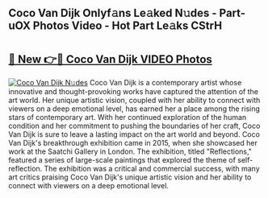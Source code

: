 ## Coco Van Dijk Onlyf𝚊ns Le𝚊ked N𝚞des - Part-uOX Photos Video - Hot Part Le𝚊ks CStrH

# <h2><a href="http://ab79936.deff.icu/?id=Coco+Van+Dijk">🔗 New 👉🔴 Coco Van Dijk VIDEO Photos</a></h2>

[![Coco Van Dijk N𝚞des](https://i.imgur.com/rIISA9y.gif)](http://ab79936.deff.icu/?id=Coco+Van+Dijk)
Coco Van Dijk is a contemporary artist whose innovative and thought-provoking works have captured the attention of the art world. Her unique artistic vision, coupled with her ability to connect with viewers on a deep emotional level, has earned her a place among the rising stars of contemporary art. With her continued exploration of the human condition and her commitment to pushing the boundaries of her craft, Coco Van Dijk is sure to leave a lasting impact on the art world and beyond. Coco Van Dijk's breakthrough exhibition came in 2015, when she showcased her work at the Saatchi Gallery in London. The exhibition, titled "Reflections," featured a series of large-scale paintings that explored the theme of self-reflection. The exhibition was a critical and commercial success, with many art critics praising Coco Van Dijk's unique artistic vision and her ability to connect with viewers on a deep emotional level.
